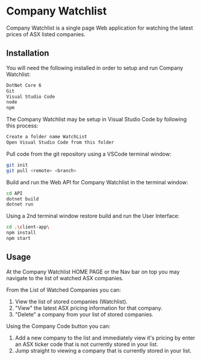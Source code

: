 # Company Watchlist

Company Watchlist is a single page Web application for watching the latest prices of ASX listed companies.

## Installation

You will need the following installed in order to setup and run Company Watchlist:
```bash
DotNet Core 6
Git
Visual Studio Code
node
npm
```

The Company Watchlist may be setup in Visual Studio Code by following this process:

```bash
Create a folder name WatchList 
Open Visual Studio Code from this folder
```

Pull code from the git repository using a VSCode terminal window:
``` bash
git init 
git pull <remote> <branch> 
```

Build and run the Web API for Company Watchlist in the terminal window:
``` bash
cd API
dotnet build
dotnet run
```

Using a 2nd terminal window restore build and run the User Interface:
``` bash
cd .\client-app\
npm install
npm start
```

## Usage

At the Company Watchlist HOME PAGE or the Nav bar on top you may navigate to the list of watched ASX companies.

From the List of Watched Companies you can: 
1.  View the list of stored companies (Watchlist).
2.  "View" the latest ASX pricing information for that company.
3.  "Delete" a company from your list of stored companies.

Using the Company Code button you can:
1.  Add a new company to the list and immediately view it's pricing by enter an ASX ticker code that is not currently stored in your list.
2.  Jump straight to viewing a company that is currently stored in your list.
